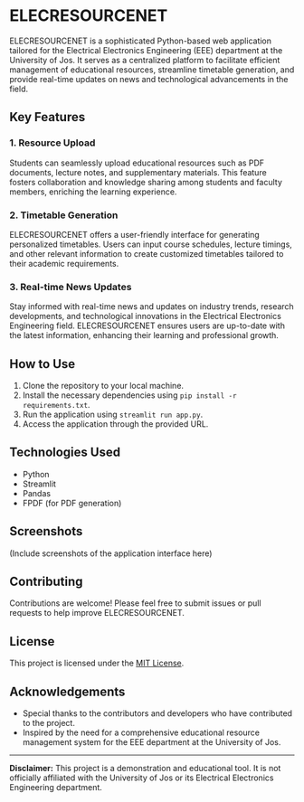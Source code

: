 # ELECRESOURCENET

ELECRESOURCENET is a sophisticated Python-based web application tailored for the Electrical Electronics Engineering (EEE) department at the University of Jos. It serves as a centralized platform to facilitate efficient management of educational resources, streamline timetable generation, and provide real-time updates on news and technological advancements in the field.

## Key Features

### 1. Resource Upload
Students can seamlessly upload educational resources such as PDF documents, lecture notes, and supplementary materials. This feature fosters collaboration and knowledge sharing among students and faculty members, enriching the learning experience.

### 2. Timetable Generation
ELECRESOURCENET offers a user-friendly interface for generating personalized timetables. Users can input course schedules, lecture timings, and other relevant information to create customized timetables tailored to their academic requirements.

### 3. Real-time News Updates
Stay informed with real-time news and updates on industry trends, research developments, and technological innovations in the Electrical Electronics Engineering field. ELECRESOURCENET ensures users are up-to-date with the latest information, enhancing their learning and professional growth.

## How to Use
1. Clone the repository to your local machine.
2. Install the necessary dependencies using `pip install -r requirements.txt`.
3. Run the application using `streamlit run app.py`.
4. Access the application through the provided URL.

## Technologies Used
- Python
- Streamlit
- Pandas
- FPDF (for PDF generation)

## Screenshots
(Include screenshots of the application interface here)

## Contributing
Contributions are welcome! Please feel free to submit issues or pull requests to help improve ELECRESOURCENET.

## License
This project is licensed under the [MIT License](LICENSE).

## Acknowledgements
- Special thanks to the contributors and developers who have contributed to the project.
- Inspired by the need for a comprehensive educational resource management system for the EEE department at the University of Jos.

---

**Disclaimer:** This project is a demonstration and educational tool. It is not officially affiliated with the University of Jos or its Electrical Electronics Engineering department.
